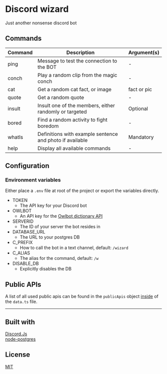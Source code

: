 # Discord wizard

Just another nonsense discord bot

## Commands

| Command | Description | Argument(s) |
| --- | --- | --- |
| ping | Message to test the connection to the BOT | - |
| conch | Play a random clip from the magic conch | - |
| cat | Get a random cat fact, or image | fact or pic |
| quote | Get a random quote | - |
| insult | Insult one of the members, either randomly or targeted | Optional |
| bored | Find a random activity to fight boredom | - |
| whatIs | Definitions with example sentence and photo if available | Mandatory |
| help | Display all available commands | - |

## Configuration

### Environment variables

Either place a `.env` file at root of the project or export the variables directly.

- TOKEN
  - The API key for your Discord bot
- OWLBOT
  - An API key for the [Owlbot dictionary API](https://owlbot.info/)
- SERVERID
  - The ID of your server the bot resides in
- DATABASE_URL
  - The URL to your postgres DB
- C_PREFIX
  -  How to call the bot in a text channel, default: `/wizard`
- C_ALIAS
  - The alias for the command, default: `/w`
- DISABLE_DB
  - Explicitly disables the DB

## Public APIs

A list of all used public apis can be found in the `publicApis` object [inside](https://github.com/UweStolz/discord-wizard/blob/da730f3b8bb170503c96ad8bc500fd4a374a7841/data.ts#L15) of the `data.ts` file.  


---  
   
## Built with

[Discord.Js](https://discord.js.org/#/)  
[node-postgres](https://node-postgres.com/)

## License

[MIT](LICENSE.md)